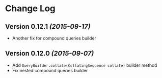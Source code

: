 Change Log
==========

Version 0.12.1 *(2015-09-17)*
----------------------------

 * Another fix for compound queries builder

Version 0.12.0 *(2015-09-07)*
----------------------------

 * Add `QueryBuilder.collate(CollatingSequence collate)` builder method
 * Fix nested compound queries builder
